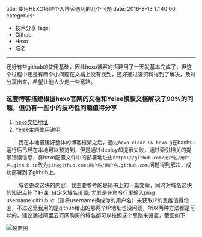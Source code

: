 title: 使用HEXO搭建个人博客遇到的几个问题
date: 2016-8-13 17:40:00
categories:
- 技术分享
tags:
- Github
- Hexo
- 域名
---
还好有些github的使用基础，因此hexo博客的搭建用了一天就基本完成了，但这个过程中还是有两个小问题在文档上没有找到，还好通过查资料得到了解决，及时分享出来，希望让他人少走一些弯路。
<!-- more -->
<style>
    .text{
        text-indent:32px;
        display: inline-block;
    }
</style>
### 这套博客搭建根据**hexo**官网的文档和Yelee模板文档解决了90%的问题，但仍有一些小的技巧性问题值得分享

 1. [hexo文档地址](https://hexo.io/zh-cn/docs/)
 2. [Yelee主题使用说明](http://moxfive.coding.me/yelee/)
 
<span class="text">我在本地搭建好整体的博客框架之后，通过`hexo clear && hexo g`在bash中运行后已经在本地可以预览到，但是通过deoloy却提示失败，通过索引相关的提示错误信息，将hexo配置文件中的部署地址由`https://github.com/用户名/用户名.github.io`改为`git@github.com:用户名/用户名.github.com`.问题得到解决，成功部署到了github上。</span>

<span class="text">域名更改这块的内容，我主要参考的是简书上的一篇文章，同时对域名这块的知识点补了补课: [自定义域名设置](http://www.jianshu.com/p/00a19bb425cb); 尤其是在命令行里输入ping username.github.io（请将username换成你的用户名）来获取IP的思维值得借鉴，不过这里我用的是github给出的那两个IP地址也没问题，所以两种方法都是可以的。建议通过阿里云万网购买的域名都可以按照这个思路来设置，截图如下:</span>

![设置图](http://upload-images.jianshu.io/upload_images/1830662-b76412650c334b19.png?imageMogr2/auto-orient/strip%7CimageView2/2/w/1240)
